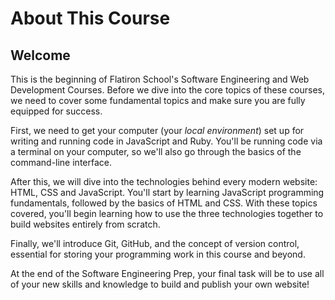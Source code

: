 # About This Course

## Welcome

This is the beginning of Flatiron School's Software Engineering and Web
Development Courses. Before we dive into the core topics of these courses, we
need to cover some fundamental topics and make sure you are fully equipped for
success.

First, we need to get your computer (your _local environment_) set up for
writing and running code in JavaScript and Ruby. You'll be running code via a
terminal on your computer, so we'll also go through the basics of the
command-line interface.

After this, we will dive into the technologies behind every modern website:
HTML, CSS and JavaScript. You'll start by learning JavaScript programming
fundamentals, followed by the basics of HTML and CSS. With these topics covered,
you'll begin learning how to use the three technologies together to build
websites entirely from scratch.

Finally, we'll introduce Git, GitHub, and the concept of version control,
essential for storing your programming work in this course and beyond.

At the end of the Software Engineering Prep, your final task will be to use all
of your new skills and knowledge to build and publish your own website!
